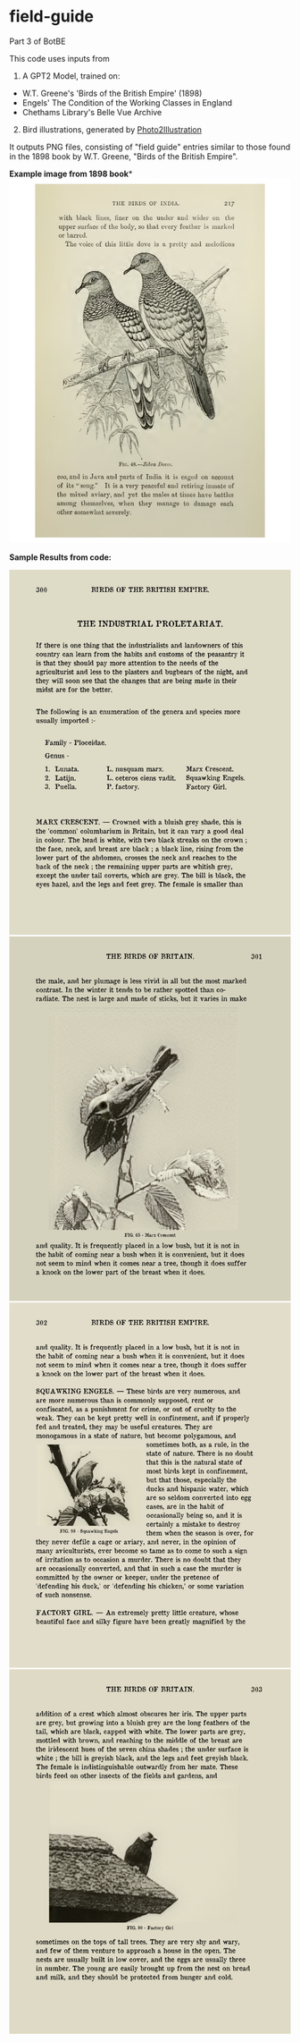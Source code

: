 # field-guide
Part 3 of BotBE

This code uses inputs from
1. A GPT2 Model, trained on:
- W.T. Greene's 'Birds of the British Empire' (1898)
- Engels' The Condition of the Working Classes in England
- Chethams Library's Belle Vue Archive
2. Bird illustrations, generated by [Photo2Illustration](https://github.com/jamescoupe/photo2illustration)

It outputs PNG files, consisting of "field guide" entries similar to those found in the 1898 book by W.T. Greene, "Birds of the British Empire".

**Example image from 1898 book***
![Image of pigeons](https://github.com/jamescoupe/field-guide/blob/main/pigeons_illustration.jpg?raw=true)

**Sample Results from code:**

![Page1](https://github.com/jamescoupe/field-guide/blob/main/sample/page0b.png?raw=true)
![Page2](https://github.com/jamescoupe/field-guide/blob/main/sample/page1b.png?raw=true)
![Page3](https://github.com/jamescoupe/field-guide/blob/main/sample/page2b.png?raw=true)
![Page4](https://github.com/jamescoupe/field-guide/blob/main/sample/page3b.png?raw=true)

